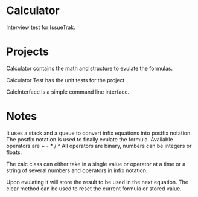 # Calculator
Interview test for IssueTrak.

# Projects
Calculator contains the math and structure to evulate the formulas.

Calculator Test has the unit tests for the project

CalcInterface is a simple command line interface.

# Notes
It uses a stack and a queue to convert infix equations into postfix notation.
The postfix notation is used to finally evulate the formula.
Available operators are + - * / ^
All operators are binary, numbers can be integers or floats.

The calc class can either take in a single value or operator at a time or a string of several numbers and operators in infix notation.

Upon evulating it will store the result to be used in the next equation. The clear method can be used to reset the current formula or stored value.
